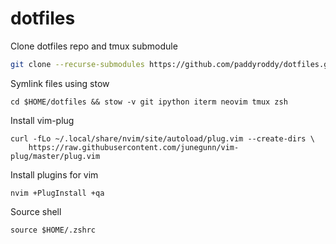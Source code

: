 # dotfiles

Clone dotfiles repo and tmux submodule

```bash
git clone --recurse-submodules https://github.com/paddyroddy/dotfiles.git $HOME/dotfiles
```

Symlink files using stow

```
cd $HOME/dotfiles && stow -v git ipython iterm neovim tmux zsh
```

Install vim-plug

```
curl -fLo ~/.local/share/nvim/site/autoload/plug.vim --create-dirs \
    https://raw.githubusercontent.com/junegunn/vim-plug/master/plug.vim
```

Install plugins for vim

```
nvim +PlugInstall +qa
```

Source shell

```
source $HOME/.zshrc
```
